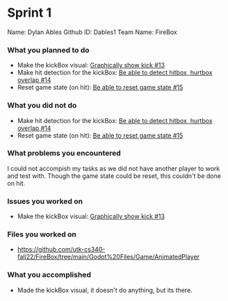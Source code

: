 # Sprint 1

Name: Dylan Ables
Github ID: Dables1
Team Name: FireBox

### What you planned to do

- Make the kickBox visual: [Graphically show kick #13](https://github.com/utk-cs340-fall22/FireBox/issues/13)
- Make hit detection for the kickBox: [Be able to detect hitbox, hurtbox overlap #14](https://github.com/utk-cs340-fall22/FireBox/issues/14)
- Reset game state (on hit): [Be able to reset game state #15](https://github.com/utk-cs340-fall22/FireBox/issues/15)

### What you did not do

- Make hit detection for the kickBox: [Be able to detect hitbox, hurtbox overlap #14](https://github.com/utk-cs340-fall22/FireBox/issues/14)
- Reset game state (on hit): [Be able to reset game state #15](https://github.com/utk-cs340-fall22/FireBox/issues/15)


### What problems you encountered

I could not accompish my tasks as we did not have another player to work and test with. Though the game state could be reset, this couldn't be done on hit.

### Issues you worked on

- Make the kickBox visual: [Graphically show kick #13](https://github.com/utk-cs340-fall22/FireBox/issues/13)

### Files you worked on
- https://github.com/utk-cs340-fall22/FireBox/tree/main/Godot%20Files/Game/AnimatedPlayer

### What you accomplished

- Made the kickBox visual, it doesn't do anything, but its there.
